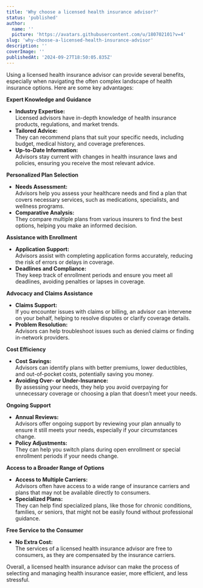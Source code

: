 ```yaml
---
title: 'Why choose a licensed health insurance advisor?'
status: 'published'
author:
  name: ''
  picture: 'https://avatars.githubusercontent.com/u/180702101?v=4'
slug: 'why-choose-a-licensed-health-insurance-advisor'
description: ''
coverImage: ''
publishedAt: '2024-09-27T18:50:05.835Z'
---
```


Using a licensed health insurance advisor can provide several benefits, especially when navigating the often complex landscape of health insurance options. Here are some key advantages:

**Expert Knowledge and Guidance**

- **Industry Expertise:**\
  Licensed advisors have in-depth knowledge of health insurance products, regulations, and market trends.
- **Tailored Advice:**\
  They can recommend plans that suit your specific needs, including budget, medical history, and coverage preferences.
- **Up-to-Date Information:**\
  Advisors stay current with changes in health insurance laws and policies, ensuring you receive the most relevant advice.

**Personalized Plan Selection**

- **Needs Assessment:**\
  Advisors help you assess your healthcare needs and find a plan that covers necessary services, such as medications, specialists, and wellness programs.
- **Comparative Analysis:**\
  They compare multiple plans from various insurers to find the best options, helping you make an informed decision.

**Assistance with Enrollment**

- **Application Support:**\
  Advisors assist with completing application forms accurately, reducing the risk of errors or delays in coverage.
- **Deadlines and Compliance:**\
  They keep track of enrollment periods and ensure you meet all deadlines, avoiding penalties or lapses in coverage.

**Advocacy and Claims Assistance**

- **Claims Support:**\
  If you encounter issues with claims or billing, an advisor can intervene on your behalf, helping to resolve disputes or clarify coverage details.
- **Problem Resolution:**\
  Advisors can help troubleshoot issues such as denied claims or finding in-network providers.

**Cost Efficiency**

- **Cost Savings:**\
  Advisors can identify plans with better premiums, lower deductibles, and out-of-pocket costs, potentially saving you money.
- **Avoiding Over- or Under-Insurance:**\
  By assessing your needs, they help you avoid overpaying for unnecessary coverage or choosing a plan that doesn’t meet your needs.

**Ongoing Support**

- **Annual Reviews:**\
  Advisors offer ongoing support by reviewing your plan annually to ensure it still meets your needs, especially if your circumstances change.
- **Policy Adjustments:**\
  They can help you switch plans during open enrollment or special enrollment periods if your needs change.

**Access to a Broader Range of Options**

- **Access to Multiple Carriers:**\
  Advisors often have access to a wide range of insurance carriers and plans that may not be available directly to consumers.
- **Specialized Plans:**\
  They can help find specialized plans, like those for chronic conditions, families, or seniors, that might not be easily found without professional guidance.

**Free Service to the Consumer**

- **No Extra Cost:**\
  The services of a licensed health insurance advisor are free to consumers, as they are compensated by the insurance carriers.

Overall, a licensed health insurance advisor can make the process of selecting and managing health insurance easier, more efficient, and less stressful.
